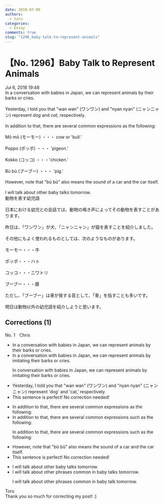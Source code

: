```yaml
---
date: 2018-07-06
authors:
  - toru
categories:
  - Essay
comments: true
slug: "1296_baby-talk-to-represent-animals"
---
```


# 【No. 1296】Baby Talk to Represent Animals
<div class="date">Jul 6, 2018 19:48</div>
<div id="post"><div id="body_show_ori">
In a conversation with babies in Japan, we can represent animals by their barks or cries. <br/><br/>Yesterday, I told you that "wan wan" (ワンワン) and "nyan nyan" (ニャンニャン) represent <em>dog</em> and <em>cat,</em> respectively.<br/><br/>In addition to that, there are several common expressions as the following:<br/><br/>Mō mō (モーモー) ・・・ <em>cow</em> or 'bull.'<br/><br/>Poppo (ポッポ) ・・・ 'pigeon.'<br/><br/>Kokko (コッコ) ・・・'chicken.'<br/><br/>Bū bū (ブーブー) ・・・ 'pig.'<br/><br/>However, note that "bū bū" also means the sound of a car and the car itself.<br/><br/>I will talk about other baby talks tomorrow.
</div></div>

<!-- more -->

<div id="post_ja"><div id="body_show_mo">
動物を表す幼児語<br/><br/>日本における幼児との会話では、動物の鳴き声によってその動物を表すことがあります。<br/><br/>昨日は、「ワンワン」が犬、「ニャンニャン」が猫を表すことを紹介しました。<br/><br/>その他にもよく使われるものとしては、次のようなものがあります。<br/><br/>モーモー・・・牛<br/><br/>ポッポ・・・ハト<br/><br/>コッコ・・・ニワトリ<br/><br/>ブーブー・・・豚<br/><br/>ただし、「ブーブー」は車が発する音として、「車」を指すことも多いです。<br/><br/>明日は動物以外の幼児語を紹介しようと思います。
</div></div>

## Corrections (1)
<div id="block"><div class="first_name"> No. 1　<span class="just_name">Chris</span></div><div id="block2">
<ul class="correction_field">
<li class="incorrect">In a conversation with babies in Japan, we can represent animals by their barks or cries.</li>
<li class="corrected correct">
In <span class="f_gray"><span class="sline">a </span></span>conversation with babies in Japan, we can represent animals by <span class="f_red">imi</span>t<span class="f_red">ating t</span>heir barks or cries.
<p class="correction_comment">In conversation with babies in Japan, we can represent animals by imitating their barks or cries.</p>
</li>
</ul>
<ul class="correction_field">
<li class="incorrect">Yesterday, I told you that "wan wan" (ワンワン) and "nyan nyan" (ニャンニャン) represent 'dog' and 'cat,' respectively.</li>
<li class="corrected perfect">This sentence is perfect! No correction needed!</li>
</ul>
<ul class="correction_field">
<li class="incorrect">In addition to that, there are several common expressions as the following:</li>
<li class="corrected correct">
In addition to that, there are several common expressions <span class="f_red">such </span>as the following:
<p class="correction_comment">In addition to that, there are several common expressions such as the following:</p>
</li>
</ul>
<ul class="correction_field">
<li class="incorrect">However, note that "bū bū" also means the sound of a car and the car itself.</li>
<li class="corrected perfect">This sentence is perfect! No correction needed!</li>
</ul>
<ul class="correction_field">
<li class="incorrect">I will talk about other baby talks tomorrow.</li>
<li class="corrected correct">
I will talk about other <span class="f_red">phrases common in </span>baby talk<span class="f_gray"><span class="sline">s</span></span> tomorrow.
<p class="correction_comment">I will talk about other phrases common in baby talk tomorrow.</p>
</li>
</ul>
</div><div class="name"><span class="just_name">Toru</span><br>
Thank you so much for correcting my post! :)
</div>
</div>
